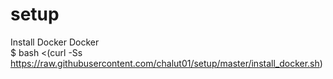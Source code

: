 # setup
Install Docker Docker <br>
$ bash <(curl -Ss https://raw.githubusercontent.com/chalut01/setup/master/install_docker.sh)
